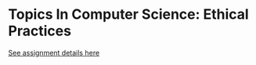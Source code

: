 # Topics In Computer Science: Ethical Practices

[See assignment details here](https://github.com/StRobertCHSCS/ICS4U1c-2018-19/blob/master/Masters/Assignments/TCS_1.md)
